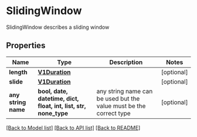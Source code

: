# SlidingWindow

SlidingWindow describes a sliding window

## Properties
Name | Type | Description | Notes
------------ | ------------- | ------------- | -------------
**length** | [**V1Duration**](V1Duration.md) |  | [optional] 
**slide** | [**V1Duration**](V1Duration.md) |  | [optional] 
**any string name** | **bool, date, datetime, dict, float, int, list, str, none_type** | any string name can be used but the value must be the correct type | [optional]

[[Back to Model list]](../README.md#documentation-for-models) [[Back to API list]](../README.md#documentation-for-api-endpoints) [[Back to README]](../README.md)


